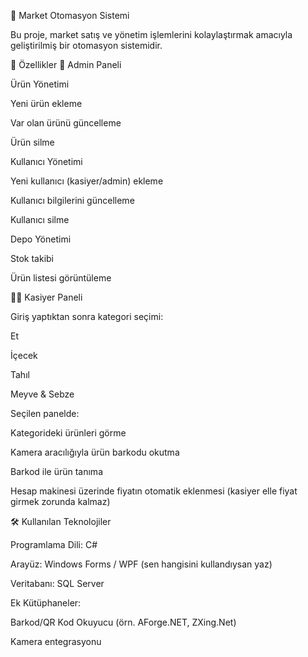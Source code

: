 🛒 Market Otomasyon Sistemi

Bu proje, market satış ve yönetim işlemlerini kolaylaştırmak amacıyla geliştirilmiş bir otomasyon sistemidir.

🚀 Özellikler
👑 Admin Paneli

Ürün Yönetimi

Yeni ürün ekleme

Var olan ürünü güncelleme

Ürün silme

Kullanıcı Yönetimi

Yeni kullanıcı (kasiyer/admin) ekleme

Kullanıcı bilgilerini güncelleme

Kullanıcı silme

Depo Yönetimi

Stok takibi

Ürün listesi görüntüleme

👨‍💼 Kasiyer Paneli

Giriş yaptıktan sonra kategori seçimi:

Et

İçecek

Tahıl

Meyve & Sebze

Seçilen panelde:

Kategorideki ürünleri görme

Kamera aracılığıyla ürün barkodu okutma

Barkod ile ürün tanıma

Hesap makinesi üzerinde fiyatın otomatik eklenmesi (kasiyer elle fiyat girmek zorunda kalmaz)

🛠️ Kullanılan Teknolojiler

Programlama Dili: C#

Arayüz: Windows Forms / WPF (sen hangisini kullandıysan yaz)

Veritabanı: SQL Server

Ek Kütüphaneler:

Barkod/QR Kod Okuyucu (örn. AForge.NET, ZXing.Net)

Kamera entegrasyonu
